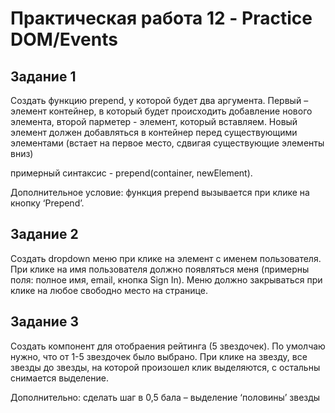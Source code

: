# Практическая работа 12 - Practice DOM/Events

## Задание 1

Создать функцию prepend, у которой будет два аргумента. Первый – элемент контейнер, в который будет происходить добавление нового элемента, второй парметер - элемент, который вставляем. Новый элемент должен добавляться в контейнер перед существующими элементами (встает на первое место, сдвигая существующие элементы вниз)

примерный синтаксис - prepend(container, newElement).

Дополнительное условие: функция prepend вызывается при клике на кнопку ‘Prepend’.

## Задание 2

Создать dropdown меню при клике на элемент с именем пользователя. При клике на имя пользователя должно появляться меня (примерны поля: полное имя, email, кнопка Sign In). Меню должно закрываться при клике на любое свободно место на странице.

## Задание 3

Создать компонент для отобраения рейтинга (5 звездочек). По умолчаю нужно, что от 1-5 звездочек было выбрано. При клике на звезду, все звезды до звезды, на которой произошел клик выделяются, с остальны снимается выделение.

Дополнительно: сделать шаг в 0,5 бала – выделение ‘половины’ звезды